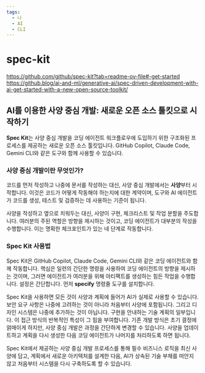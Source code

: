 ```yaml
---
tags:
  - 나
  - AI
  - CLI
---
```

# spec-kit
https://github.com/github/spec-kit?tab=readme-ov-file#-get-started
https://github.blog/ai-and-ml/generative-ai/spec-driven-development-with-ai-get-started-with-a-new-open-source-toolkit/

## AI를 이용한 사양 중심 개발: 새로운 오픈 소스 툴킷으로 시작하기

**Spec Kit**는 사양 중심 개발을 코딩 에이전트 워크플로우에 도입하기 위한 구조화된 프로세스를 제공하는 새로운 오픈 소스 툴킷입니다. GitHub Copilot, Claude Code, Gemini CLI와 같은 도구와 함께 사용할 수 있습니다.

### 사양 중심 개발이란 무엇인가?

코드를 먼저 작성하고 나중에 문서를 작성하는 대신, 사양 중심 개발에서는 **사양**부터 시작합니다. 이것은 코드가 어떻게 작동해야 하는지에 대한 계약이며, 도구와 AI 에이전트가 코드를 생성, 테스트 및 검증하는 데 사용하는 기준이 됩니다.

사양을 작성하고 옆으로 치워두는 대신, 사양이 구현, 체크리스트 및 작업 분할을 주도합니다. 여러분의 주된 역할은 방향을 제시하는 것이고, 코딩 에이전트가 대부분의 작성을 수행합니다. 이는 명확한 체크포인트가 있는 네 단계로 작동합니다.

### Spec Kit 사용법

Spec Kit은 GitHub Copilot, Claude Code, Gemini CLI와 같은 코딩 에이전트와 함께 작동합니다. 핵심은 일련의 간단한 명령을 사용하여 코딩 에이전트의 방향을 제시하는 것이며, 그러면 에이전트가 여러분을 위해 아티팩트를 생성하는 힘든 작업을 수행합니다. 설정은 간단합니다. 먼저 **specify** 명령줄 도구를 설치합니다.

Spec Kit을 사용하면 모든 것이 사양과 계획에 들어가 AI가 실제로 사용할 수 있습니다. 보안 요구 사항은 나중에 고려하는 것이 아니라 처음부터 사양에 포함됩니다. 그리고 디자인 시스템은 나중에 추가하는 것이 아닙니다. 구현을 안내하는 기술 계획의 일부입니다. 이 접근 방식의 반복적인 특성이 그 힘을 부여합니다. 기존 개발 방식은 초기 결정에 얽매이게 하지만, 사양 중심 개발은 과정을 간단하게 변경할 수 있습니다. 사양을 업데이트하고 계획을 다시 생성한 다음 코딩 에이전트가 나머지를 처리하도록 하면 됩니다.

Spec Kit에서 제공하는 사양 중심 개발 프로세스를 통해 필수 비즈니스 로직을 최신 사양에 담고, 계획에서 새로운 아키텍처를 설계한 다음, AI가 상속된 기술 부채를 떠안지 않고 처음부터 시스템을 다시 구축하도록 할 수 있습니다.


